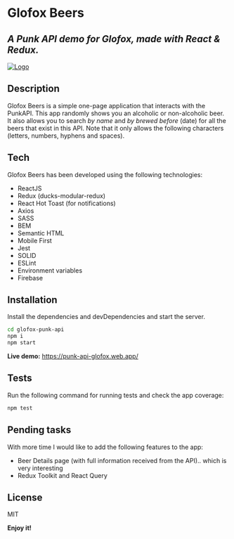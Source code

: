 # Glofox Beers

## _A Punk API demo for Glofox, made with React & Redux._

[![Logo](https://punk-api-glofox.web.app/favicon.ico)](https://punk-api-glofox.web.app/favicon.ico)

## Description

Glofox Beers is a simple one-page application that interacts with the PunkAPI. This app randomly shows you an alcoholic or non-alcoholic beer. It also allows you to search _by name_ and _by brewed before_ (date) for all the beers that exist in this API. Note that it only allows the following characters (letters, numbers, hyphens and spaces).

## Tech

Glofox Beers has been developed using the following technologies:

- ReactJS
- Redux (ducks-modular-redux)
- React Hot Toast (for notifications)
- Axios
- SASS
- BEM
- Semantic HTML
- Mobile First
- Jest
- SOLID
- ESLint
- Environment variables
- Firebase

## Installation

Install the dependencies and devDependencies and start the server.

```sh
cd glofox-punk-api
npm i
npm start
```

**Live demo:** https://punk-api-glofox.web.app/

## Tests

Run the following command for running tests and check the app coverage:

```sh
npm test
```

## Pending tasks

With more time I would like to add the following features to the app:

- Beer Details page (with full information received from the API).. which is very interesting
- Redux Toolkit and React Query

## License

MIT

**Enjoy it!**
